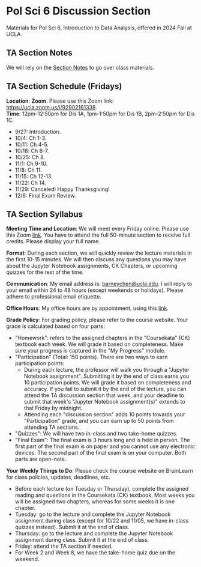 # Pol Sci 6 Discussion Section 
Materials for Pol Sci 6, Introduction to Data Analysis, offered in 2024 Fall at UCLA.

## TA Section Notes
We will rely on the [Section Notes](https://htmlpreview.github.io/?https://github.com/haotianchen/Causal-Inference/blob/main/7-RDD/RDD.html) to go over class materials. 

## TA Section Schedule (Fridays)
**Location**: **Zoom**. Please use this Zoom link: https://ucla.zoom.us/j/92902161338. <br />
**Time**: 12pm-12:50pm for Dis 1A, 1pm-1:50pm for Dis 1B, 2pm-2:50pm for Dis 1C. <br />
+ 9/27: Introduction.
+ 10/4: Ch 1-3.
+ 10/11: Ch 4-5.
+ 10/18: Ch 6-7.
+ 10/25: Ch 8.
+ 11/1: Ch 9-10.
+ 11/8: Ch 11.
+ 11/15: Ch 12-13.
+ 11/22: Ch 14.
+ 11/29: Canceled! Happy Thanksgiving!
+ 12/6: Final Exam Review. 

## TA Section Syllabus
**Meeting Time and Location**: We will meet every Friday online. Please use this Zoom [link](https://ucla.zoom.us/j/92902161338). You have to attend the full 50-minute section to receive full credits. Please display your full name. 

**Format**: During each section, we will quickly review the lecture materials in the first 10-15 minutes. We will then discuss any questions you may have about the Jupyter Notebook assignments, CK Chapters, or upcoming quizzes for the rest of the time. 

**Communication**: My email address is: barneychen@ucla.edu. I will reply to your email within 24 to 48 hours (except weekends or holidays). Please adhere to professional email etiquette. 

**Office Hours**: My office hours are by appointment, using this [link](https://calendly.com/barneych/ps6). 

**Grade Policy**: For grading policy, please refer to the course website. Your grade is calculated based on four parts: 
+ "Homework": refers to the assigned chapters in the "Coursekata" (CK) textbook each week. We will grade it based on completeness. Make sure your progress is captured in the "My Progress" module. 
+ "Participation" (Total: 150 points). There are two ways to earn participation points:
  - During each lecture, the professor will walk you through a "Jupyter Notebook assignment". Submitting it by the end of class earns you 10 participation points. We will grade it based on completeness and accuracy. If you fail to submit it by the end of the lecture, you can attend the TA discussion section that week, and your deadline to submit that week's "Jupyter Notebook assignment(s)" extends to that Friday by midnight. 
  - Attending each "discussion section" adds 10 points towards your "Participation" grade, and you can earn up to 50 points from attending TA sections.
+ "Quizzes": We will have two in-class and two take-home quizzes. 
+ "Final Exam": The final exam is 3 hours long and is held in person. The first part of the final exam is on paper and you cannot use any electronic devices. The second part of the final exam is on your computer. Both parts are open-note.

**Your Weekly Things to Do**: Please check the course website on BruinLearn for class policies, updates, deadlines, etc.
+ Before each lecture (on Tuesday or Thursday), complete the assigned reading and questions in the Coursekata (CK) textbook. Most weeks you will be assigned two chapters, whereas for some weeks it is one chapter.  
+ Tuesday: go to the lecture and complete the Jupyter Notebook assignment during class (except for 10/22 and 11/05, we have in-class quizzes instead). Submit it at the end of class.
+ Thursday: go to the lecture and complete the Jupyter Notebook assignment during class. Submit it at the end of class.
+ Friday: attend the TA section if needed.
+ For Week 2 and Week 8, we have the take-home quiz due on the weekend.  

